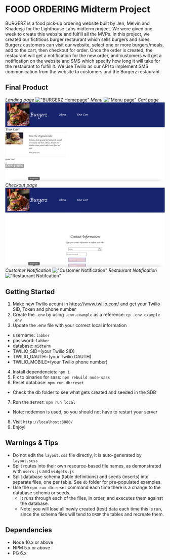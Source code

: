 # FOOD ORDERING Midterm Project
BURGERZ is a food pick-up ordering website built by Jen, Melvin and Khadeeja for the Lighthouse Labs midterm project.
We were given one week to create this website and fulfill all the MVPs.
In this project, we created our fictitious burger restaurant which sells burgers and sides.
Burgerz customers can visit our website, select one or more burgers/meals, add to the cart, then checkout for order.
Once the order is created, the restaurant will get a notification for the new order, and customers will get a notification on the website and SMS which specify how long it will take for the restaurant to fulfill it.
We use Twilio as our API to implement SMS communication from the website to customers and the Burgerz restaurant.
## Final Product
*Landing page*
!["BURGERZ Homepage"](https://github.com/jencaza33/midterm_project/blob/master/public/src/images/Homepage.png?raw=true)
*Menu*
!["Menu page"](https://github.com/jencaza33/midterm_project/blob/master/public/src/images/Menu.gif?raw=true)
*Cart page*
!["Cart page"](https://github.com/jencaza33/midterm_project/blob/master/public/src/images/cart.png?raw=true)
*Checkout page*
!["Checkout page"](https://github.com/jencaza33/midterm_project/blob/master/public/src/images/Checkout.png?raw=true)
*Customer Notification*
!["Customer Notification"]()
*Restaurant Notification*
!["Restaurant Notifcation"]()

## Getting Started
1. Make new Twilio acount in https://www.twilio.com/ and get your Twilio SID, Token and phone number
2. Create the `.env` by using `.env.example` as a reference: `cp .env.example .env`
3. Update the .env file with your correct local information 
  - username: `labber` 
  - password: `labber` 
  - database: `midterm`
  - TWILIO_SID=(your Twilio SID)
  - TWILIO_OAUTH=(your Twilio OAUTH)
  - TWILIO_MOBILE=(your Twilio phone number)
4. Install dependencies: `npm i`
5. Fix to binaries for sass: `npm rebuild node-sass`
6. Reset database: `npm run db:reset`
  - Check the db folder to see what gets created and seeded in the SDB
7. Run the server: `npm run local`
  - Note: nodemon is used, so you should not have to restart your server
8. Visit `http://localhost:8080/`
9. Enjoy!
## Warnings & Tips
- Do not edit the `layout.css` file directly, it is auto-generated by `layout.scss`
- Split routes into their own resource-based file names, as demonstrated with `users.js` and `widgets.js`
- Split database schema (table definitions) and seeds (inserts) into separate files, one per table. See `db` folder for pre-populated examples. 
- Use the `npm run db:reset` command each time there is a change to the database schema or seeds. 
  - It runs through each of the files, in order, and executes them against the database. 
  - Note: you will lose all newly created (test) data each time this is run, since the schema files will tend to `DROP` the tables and recreate them.
## Dependencies
- Node 10.x or above
- NPM 5.x or above
- PG 6.x
